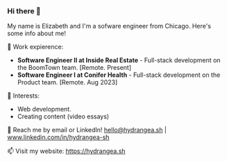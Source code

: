 ### Hi there 👋

My name is Elizabeth and I'm a sofware engineer from Chicago. Here's some info about me!

🌟 Work expierence: <br>
- **Software Engineer II at Inside Real Estate** - Full-stack development on the BoomTown team. [Remote. Present]
- **Software Engineer I at Conifer Health** - Full-stack development on the Product team. [Remote. Aug 2023]



🌱 Interests:
- Web development.
- Creating content (video essays)

💬 Reach me by email or LinkedIn! hello@hydrangea.sh | www.linkedin.com/in/hydrangea-sh

📫 Visit my website: https://hydrangea.sh



<!--
**hydrangea-sh/hydrangea-sh** is a ✨ _special_ ✨ repository because its `README.md` (this file) appears on your GitHub profile.

Here are some ideas to get you started:

- 🔭 I’m currently working on ...
- 🌱 I’m currently learning ...
- 👯 I’m looking to collaborate on ...
- 🤔 I’m looking for help with ...
- 💬 Ask me about ...
- 📫 How to reach me: ...
- 😄 Pronouns: ...
- ⚡ Fun fact: ...
-->
